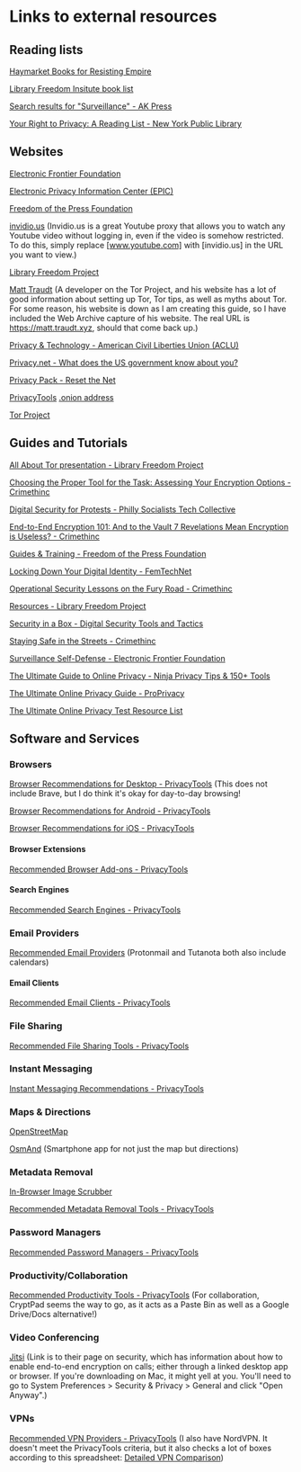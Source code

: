 # Links to external resources

## Reading lists
[Haymarket Books for Resisting Empire](https://www.haymarketbooks.org/blogs/99-haymarket-books-for-resisting-empire)

[Library Freedom Insitute book list](https://github.com/alisonLFP/libraryfreedominstitute/blob/master/resources/book-list.txt)

[Search results for "Surveillance" - AK Press](https://www.akpress.org/catalogsearch/result?p=2&q=surveillance)

[Your Right to Privacy: A Reading List - New York Public Library](https://www.nypl.org/blog/2019/10/23/privacy-essential-reading-list)

## Websites
[Electronic Frontier Foundation](https://www.eff.org/)

[Electronic Privacy Information Center (EPIC)](https://epic.org/)

[Freedom of the Press Foundation](https://freedom.press/)

[invidio.us](https://invidio.us/) (Invidio.us is a great Youtube proxy that allows you to watch any Youtube video without logging in, even if the video is somehow restricted. To do this, simply replace [www.youtube.com] with [invidio.us] in the URL you want to view.)

[Library Freedom Project](https://libraryfreedom.org/)

[Matt Traudt](https://web.archive.org/web/20200501181242/https://matt.traudt.xyz/) (A developer on the Tor Project, and his website has a lot of good information about setting up Tor, Tor tips, as well as myths about Tor. For some reason, his website is down as I am creating this guide, so I have included the Web Archive capture of his website. The real URL is https://matt.traudt.xyz, should that come back up.)

[Privacy & Technology - American Civil Liberties Union (ACLU)](https://www.aclu.org/issues/privacy-technology)

[Privacy.net - What does the US government know about you?](https://privacy.net/us-government-surveillance-spying-data-collection/)

[Privacy Pack - Reset the Net](https://pack.resetthenet.org/)

[PrivacyTools](https://www.privacytools.io/)	[.onion address](http://privacy2zbidut4m4jyj3ksdqidzkw3uoip2vhvhbvwxbqux5xy5obyd.onion/)

[Tor Project](https://www.torproject.org/)


	
## Guides and Tutorials
[All About Tor presentation - Library Freedom Project](https://github.com/alisonLFP/libraryfreedominstitute/blob/master/resources/tor-slides-LFI.pptx)

[Choosing the Proper Tool for the Task: Assessing Your Encryption Options - Crimethinc](https://crimethinc.com/2017/03/21/choosing-the-proper-tool-for-the-task-assessing-your-encryption-options)

[Digital Security for Protests - Philly Socialists Tech Collective](https://www.phillysocialists.org/digital-security)

[End-to-End Encryption 101: And to the Vault 7 Revelations Mean Encryption is Useless? - Crimethinc](https://crimethinc.com/2017/03/08/end-to-end-encryption-101-what-does-e2ee-do-and-does-vault-7-mean-its-useless)

[Guides & Training - Freedom of the Press Foundation](https://freedom.press/training/)

[Locking Down Your Digital Identity - FemTechNet](https://femtechnet.org/csov/lock-down-your-digital-identity/)

[Operational Security Lessons on the Fury Road - Crimethinc](https://crimethinc.com/2017/02/22/operational-security-lessons-learned-on-the-fury-road-popsec)

[Resources - Library Freedom Project](https://libraryfreedom.org/index.php/resources/)

[Security in a Box - Digital Security Tools and Tactics](https://securityinabox.org/en/)

[Staying Safe in the Streets - Crimethinc](https://crimethinc.com/2014/08/14/staying-safe-in-the-streets)

[Surveillance Self-Defense - Electronic Frontier Foundation](https://ssd.eff.org/)

[The Ultimate Guide to Online Privacy - Ninja Privacy Tips & 150+ Tools](https://fried.com/privacy)

[The Ultimate Online Privacy Guide - ProPrivacy](https://proprivacy.com/guides/the-ultimate-privacy-guide)

[The Ultimate Online Privacy Test Resource List](https://www.ghacks.net/2015/12/28/the-ultimate-online-privacy-test-resource-list/)

## Software and Services
### Browsers
[Browser Recommendations for Desktop - PrivacyTools](https://www.privacytools.io/browsers/#browser) (This does not include Brave, but I do think it's okay for day-to-day browsing!

[Browser Recommendations for Android - PrivacyTools](https://www.privacytools.io/browsers/#browser-android)

[Browser Recommendations for iOS - PrivacyTools](https://www.privacytools.io/browsers/#browser-ios)

#### Browser Extensions
[Recommended Browser Add-ons - PrivacyTools](https://www.privacytools.io/browsers/#addons)

#### Search Engines
[Recommended Search Engines - PrivacyTools](https://www.privacytools.io/providers/search-engines/)

### Email Providers
[Recommended Email Providers](https://www.privacytools.io/providers/email/) (Protonmail and Tutanota both also include calendars)

#### Email Clients
[Recommended Email Clients - PrivacyTools](https://www.privacytools.io/software/email/)

### File Sharing
[Recommended File Sharing Tools - PrivacyTools](https://www.privacytools.io/software/file-sharing/)

### Instant Messaging
[Instant Messaging Recommendations - PrivacyTools](https://www.privacytools.io/software/real-time-communication/)

### Maps & Directions
[OpenStreetMap](https://www.openstreetmap.org/)

[OsmAnd](https://osmand.net/) (Smartphone app for not just the map but directions)

### Metadata Removal
[In-Browser Image Scrubber](https://everestpipkin.github.io/image-scrubber/)

[Recommended Metadata Removal Tools - PrivacyTools](https://www.privacytools.io/software/productivity/#metadata-removal-tools)

### Password Managers
[Recommended Password Managers - PrivacyTools](https://www.privacytools.io/software/passwords/)

### Productivity/Collaboration
[Recommended Productivity Tools - PrivacyTools](https://www.privacytools.io/software/productivity/) (For collaboration, CryptPad seems the way to go, as it acts as a Paste Bin as well as a Google Drive/Docs alternative!)

### Video Conferencing
[Jitsi](https://jitsi.org/security/) (Link is to their page on security, which has information about how to enable end-to-end encryption on calls; either through a linked desktop app or browser. If you're downloading on Mac, it might yell at you. You'll need to go to System Preferences > Security & Privacy > General and click "Open Anyway".)

### VPNs
[Recommended VPN Providers - PrivacyTools](https://www.privacytools.io/providers/vpn/) (I also have NordVPN. It doesn't meet the PrivacyTools criteria, but it also checks a lot of boxes according to this spreadsheet: [Detailed VPN Comparison](https://thatoneprivacysite.net/#detailed-vpn-comparison))
